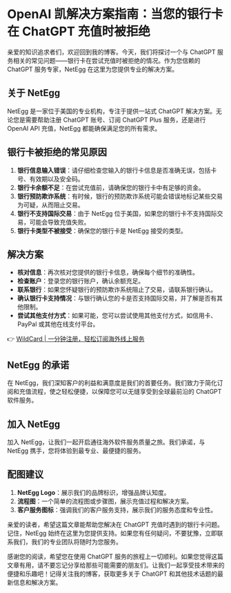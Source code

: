 # OpenAI 凯解决方案指南：当您的银行卡在 ChatGPT 充值时被拒绝

亲爱的知识追求者们，欢迎回到我的博客。今天，我们将探讨一个与 ChatGPT 服务相关的常见问题——银行卡在尝试充值时被拒绝的情况。作为您信赖的 ChatGPT 服务专家，NetEgg 在这里为您提供专业的解决方案。

## 关于 NetEgg

NetEgg 是一家位于美国的专业机构，专注于提供一站式 ChatGPT 解决方案。无论您是需要帮助注册 ChatGPT 账号、订阅 ChatGPT Plus 服务，还是进行 OpenAI API 充值，NetEgg 都能确保满足您的所有需求。

## 银行卡被拒绝的常见原因

1. **银行信息输入错误**：请仔细检查您输入的银行卡信息是否准确无误，包括卡号、有效期以及安全码。
2. **银行卡余额不足**：在尝试充值前，请确保您的银行卡中有足够的资金。
3. **银行预防欺诈系统**：有时候，银行的预防欺诈系统可能会错误地标记某些交易为可疑，从而阻止交易。
4. **银行不支持国际交易**：由于 NetEgg 位于美国，如果您的银行卡不支持国际交易，可能会导致充值失败。
5. **银行卡类型不被接受**：确保您的银行卡是 NetEgg 接受的类型。

## 解决方案

- **核对信息**：再次核对您提供的银行卡信息，确保每个细节的准确性。
- **检查账户**：登录您的银行账户，确认余额充足。
- **联系银行**：如果您怀疑银行的预防欺诈系统阻止了交易，请联系银行确认。
- **确认银行卡支持情况**：与银行确认您的卡是否支持国际交易，并了解是否有其他限制。
- **尝试其他支付方式**：如果可能，您可以尝试使用其他支付方式，如信用卡、PayPal 或其他在线支付平台。

👉 [WildCard | 一分钟注册，轻松订阅海外线上服务](https://bbtdd.com/WildCard)

## NetEgg 的承诺

在 NetEgg，我们深知客户的利益和满意度是我们的首要任务。我们致力于简化订阅和充值流程，使之轻松便捷，以保障您可以无缝享受到全球最前沿的 ChatGPT 软件服务。

## 加入 NetEgg

加入 NetEgg，让我们一起开启通往海外软件服务质量之旅。我们承诺，与 NetEgg 携手，您将体验到最专业、最便捷的服务。

## 配图建议

1. **NetEgg Logo**：展示我们的品牌标识，增强品牌认知度。
2. **流程图**：一个简单的流程图或步骤图，展示充值过程和解决方案。
3. **客户服务图标**：强调我们的客户服务支持，展示我们的服务态度和专业性。

亲爱的读者，希望这篇文章能帮助您解决在 ChatGPT 充值时遇到的银行卡问题。记住，NetEgg 始终在这里为您提供支持。如果您有任何疑问，不要犹豫，立即联系我们，我们的专业团队将随时为您服务。

感谢您的阅读，希望您在使用 ChatGPT 服务的旅程上一切顺利。如果您觉得这篇文章有用，请不要忘记分享给那些可能需要的朋友们。让我们一起享受技术带来的便捷和乐趣吧！记得关注我的博客，获取更多关于 ChatGPT 和其他技术话题的最新信息和解决方案。